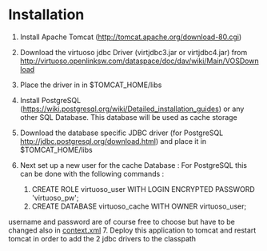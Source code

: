 # Installation
1. Install Apache Tomcat (http://tomcat.apache.org/download-80.cgi)
2. Download the virtuoso jdbc Driver (virtjdbc3.jar or virtjdbc4.jar) from http://virtuoso.openlinksw.com/dataspace/doc/dav/wiki/Main/VOSDownload
3. Place the driver in in $TOMCAT_HOME/libs

4. Install PostgreSQL (https://wiki.postgresql.org/wiki/Detailed_installation_guides)
or any other SQL Database. This database will be used as cache storage
5. Download the database specific JDBC driver (for PostgreSQL http://jdbc.postgresql.org/download.html) and place it in $TOMCAT_HOME/libs

6. Next set up a new user for the cache Database : For PostgreSQL this can be done with the following commands :
   1. CREATE ROLE virtuoso_user WITH LOGIN ENCRYPTED PASSWORD 'virtuoso_pw';
   2. CREATE DATABASE virtuoso_cache WITH OWNER virtuoso_user;

username and password are of course free to choose but have to be changed also in [context.xml](../master/web/META-INF/context.xml)
7. Deploy this application to tomcat and restart tomcat in order to add the 2 jdbc drivers to the classpath


